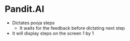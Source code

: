 # Pandit.AI
- Dictates pooja steps
    - It waits for the feedback before dictating next step
- It will display steps on the screen 1 by 1